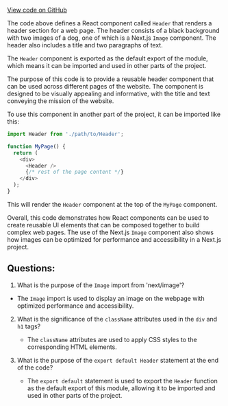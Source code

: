 [View code on GitHub](zoo-labs/zoo/blob/master/foundation/src/pages/getinvolved/Header.tsx)

The code above defines a React component called `Header` that renders a header section for a web page. The header consists of a black background with two images of a dog, one of which is a Next.js `Image` component. The header also includes a title and two paragraphs of text.

The `Header` component is exported as the default export of the module, which means it can be imported and used in other parts of the project.

The purpose of this code is to provide a reusable header component that can be used across different pages of the website. The component is designed to be visually appealing and informative, with the title and text conveying the mission of the website.

To use this component in another part of the project, it can be imported like this:

```javascript
import Header from './path/to/Header';

function MyPage() {
  return (
    <div>
      <Header />
      {/* rest of the page content */}
    </div>
  );
}
```

This will render the `Header` component at the top of the `MyPage` component.

Overall, this code demonstrates how React components can be used to create reusable UI elements that can be composed together to build complex web pages. The use of the Next.js `Image` component also shows how images can be optimized for performance and accessibility in a Next.js project.
## Questions: 
 1. What is the purpose of the `Image` import from 'next/image'?
   - The `Image` import is used to display an image on the webpage with optimized performance and accessibility.

2. What is the significance of the `className` attributes used in the `div` and `h1` tags?
   - The `className` attributes are used to apply CSS styles to the corresponding HTML elements.

3. What is the purpose of the `export default Header` statement at the end of the code?
   - The `export default` statement is used to export the `Header` function as the default export of this module, allowing it to be imported and used in other parts of the project.
